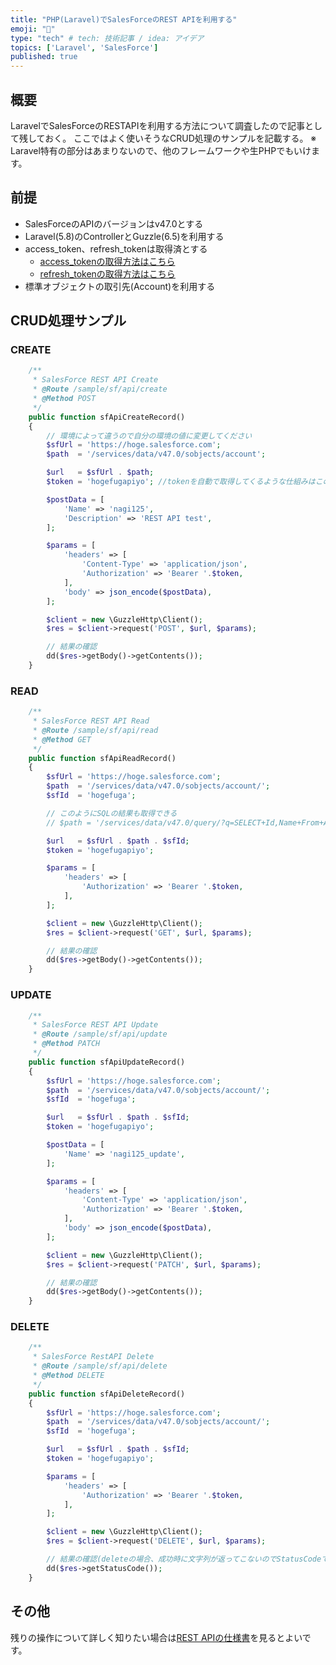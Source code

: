 ```yaml
---
title: "PHP(Laravel)でSalesForceのREST APIを利用する"
emoji: "🐣"
type: "tech" # tech: 技術記事 / idea: アイデア
topics: ['Laravel', 'SalesForce']
published: true
---
```


## 概要
LaravelでSalesForceのRESTAPIを利用する方法について調査したので記事として残しておく。
ここではよく使いそうなCRUD処理のサンプルを記載する。
※ Laravel特有の部分はあまりないので、他のフレームワークや生PHPでもいけます。

## 前提
- SalesForceのAPIのバージョンはv47.0とする
- Laravel(5.8)のControllerとGuzzle(6.5)を利用する
- access_token、refresh_tokenは取得済とする
    + [access_tokenの取得方法はこちら](https://zenn.dev/nagi125/articles/04cbe4d02138b6bb0265)
    + [refresh_tokenの取得方法はこちら](https://zenn.dev/nagi125/articles/29bfe0386fb0bd9e655e)
- 標準オブジェクトの取引先(Account)を利用する

## CRUD処理サンプル
### CREATE
```php
    /**
     * SalesForce REST API Create
     * @Route /sample/sf/api/create
     * @Method POST
     */
    public function sfApiCreateRecord()
    {
        // 環境によって違うので自分の環境の値に変更してください
        $sfUrl = 'https://hoge.salesforce.com';
        $path  = '/services/data/v47.0/sobjects/account';

        $url   = $sfUrl . $path;
        $token = 'hogefugapiyo'; //tokenを自動で取得してくるような仕組みはこの記事では省略する

        $postData = [
            'Name' => 'nagi125',
            'Description' => 'REST API test',
        ];

        $params = [
            'headers' => [
                'Content-Type' => 'application/json',
                'Authorization' => 'Bearer '.$token,
            ],
            'body' => json_encode($postData),
        ];

        $client = new \GuzzleHttp\Client();
        $res = $client->request('POST', $url, $params);

        // 結果の確認
        dd($res->getBody()->getContents());
    }
```


### READ
```php
    /**
     * SalesForce REST API Read
     * @Route /sample/sf/api/read
     * @Method GET
     */
    public function sfApiReadRecord()
    {
        $sfUrl = 'https://hoge.salesforce.com';
        $path  = '/services/data/v47.0/sobjects/account/';
        $sfId  = 'hogefuga';

        // このようにSQLの結果も取得できる
        // $path = '/services/data/v47.0/query/?q=SELECT+Id,Name+From+Account';

        $url   = $sfUrl . $path . $sfId;
        $token = 'hogefugapiyo';

        $params = [
            'headers' => [
                'Authorization' => 'Bearer '.$token,
            ],
        ];

        $client = new \GuzzleHttp\Client();
        $res = $client->request('GET', $url, $params);

        // 結果の確認
        dd($res->getBody()->getContents());
    }
```

### UPDATE
```php
    /**
     * SalesForce REST API Update
     * @Route /sample/sf/api/update
     * @Method PATCH
     */
    public function sfApiUpdateRecord()
    {
        $sfUrl = 'https://hoge.salesforce.com';
        $path  = '/services/data/v47.0/sobjects/account/';
        $sfId  = 'hogefuga';

        $url   = $sfUrl . $path . $sfId;
        $token = 'hogefugapiyo';

        $postData = [
            'Name' => 'nagi125_update',
        ];

        $params = [
            'headers' => [
                'Content-Type' => 'application/json',
                'Authorization' => 'Bearer '.$token,
            ],
            'body' => json_encode($postData),
        ];

        $client = new \GuzzleHttp\Client();
        $res = $client->request('PATCH', $url, $params);

        // 結果の確認
        dd($res->getBody()->getContents());
    }
```

### DELETE
```php
    /**
     * SalesForce RestAPI Delete
     * @Route /sample/sf/api/delete
     * @Method DELETE
     */
    public function sfApiDeleteRecord()
    {
        $sfUrl = 'https://hoge.salesforce.com';
        $path  = '/services/data/v47.0/sobjects/account/';
        $sfId  = 'hogefuga';

        $url   = $sfUrl . $path . $sfId;
        $token = 'hogefugapiyo';

        $params = [
            'headers' => [
                'Authorization' => 'Bearer '.$token,
            ],
        ];

        $client = new \GuzzleHttp\Client();
        $res = $client->request('DELETE', $url, $params);

        // 結果の確認(deleteの場合、成功時に文字列が返ってこないのでStatusCodeで確認)
        dd($res->getStatusCode());
    }
```

## その他
残りの操作について詳しく知りたい場合は[REST APIの仕様書](https://developer.salesforce.com/docs/atlas.ja-jp.api_rest.meta/api_rest/intro_what_is_rest_api.htm)を見るとよいです。
